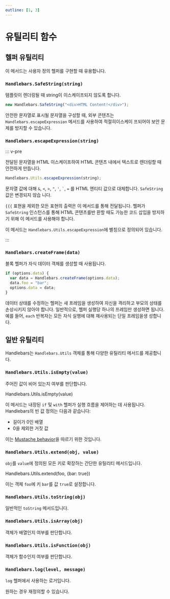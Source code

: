 ```yaml
---
outline: [1, 3]
---
```


# 유틸리티 함수

## 헬퍼 유틸리티

이 메서드는 사용자 정의 헬퍼를 구현할 때 유용합니다.

### `Handlebars.SafeString(string)`

템플릿이 렌더링될 때 string이 이스케이프되지 않도록 합니다.

```js
new Handlebars.SafeString("<div>HTML Content!</div>");
```

안전한 문자열로 표시될 문자열을 구성할 때, 외부 콘텐츠는 `Handlebars.escapeExpression` 메서드를 사용하여 적절히이스케이
프되어야 보안 문제를 방지할 수 있습니다.

### `Handlebars.escapeExpression(string)`

::: v-pre

전달된 문자열을 HTML 이스케이프하여 HTML 콘텐츠 내에서 텍스트로 렌더링할 때 안전하게 만듭니다.

```js
Handlebars.Utils.escapeExpression(string);
```

문자열 값에 대해 `&`, `<`, `>`, `"`, `'`, `` ` ``, `=` 를 HTML 엔티티 값으로 대체합니다. `SafeString` 값은 변경되지 않습
니다.

`{{{` 표현을 제외한 모든 표현의 출력은 이 메서드를 통해 전달됩니다. 헬퍼가 `SafeString` 인스턴스를 통해 HTML 콘텐츠를반
환할 때도 가능한 코드 삽입을 방지하기 위해 이 메서드를 사용해야 합니다.

이 메서드는 `Handlebars.Utils.escapeExpression`에 별칭으로 정의되어 있습니다.

:::

### `Handlebars.createFrame(data)`

블록 헬퍼가 자식 데이터 객체를 생성할 때 사용됩니다.

```js
if (options.data) {
  var data = Handlebars.createFrame(options.data);
  data.foo = "bar";
  options.data = data;
}
```

데이터 상태를 수정하는 헬퍼는 새 프레임을 생성하여 자신을 격리하고 부모의 상태를 손상시키지 않아야 합니다. 일반적으로,
헬퍼 실행당 하나의 프레임만 생성하면 됩니다. 예를 들어, `each` 반복자는 모든 자식 실행에 대해 재사용되는 단일 프레임을생
성합니다.

## 일반 유틸리티

Handlebars는 `Handlebars.Utils` 객체를 통해 다양한 유틸리티 메서드를 제공합니다.

### `Handlebars.Utils.isEmpty(value)`

주어진 값이 비어 있는지 여부를 판단합니다.

Handlebars.Utils.isEmpty(value)

이 메서드는 내장된 `if` 및 `with` 헬퍼가 실행 흐름을 제어하는 데 사용됩니다. Handlebars의 빈 값 정의는 다음과 같습니다:

- 길이가 0인 배열
- 0을 제외한 거짓 값

이는 [Mustache behavior](http://mustache.github.io/mustache.5.html#Sections)을 따르기 위한 것입니다.

### `Handlebars.Utils.extend(obj, value)`

`obj`를 `value`에 정의된 모든 키로 확장하는 간단한 유틸리티 메서드입니다.

Handlebars.Utils.extend(foo, {bar: true})

이는 객체 `foo`에 키 `bar`를 값 `true`로 설정합니다.

### `Handlebars.Utils.toString(obj)`

일반적인 `toString` 메서드입니다.

### `Handlebars.Utils.isArray(obj)`

객체가 배열인지 여부를 판단합니다.

### `Handlebars.Utils.isFunction(obj)`

객체가 함수인지 여부를 판단합니다.

### `Handlebars.log(level, message)`

`log` 헬퍼에서 사용하는 로거입니다.

원하는 경우 재정의할 수 있습니다.
